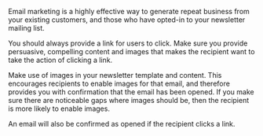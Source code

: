 Email marketing is a highly effective way to generate repeat business from your existing customers,
and those who have opted-in to your newsletter mailing list. 

You should always provide a link for users to click. Make sure you provide persuasive, compelling content and images that makes the recipient
want to take the action of clicking a link.

Make use of images in your newsletter template and content. This encourages recipients to enable images for that email, and therefore
provides you with confirmation that the email has been opened. If you make sure there are noticeable gaps where images should be, then
the recipient is more likely to enable images.

An email will also be confirmed as opened if the recipient clicks a link. 